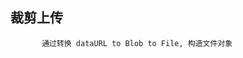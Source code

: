 ## 裁剪上传
           通过转换 dataURL to Blob to File, 构造文件对象
<code src="../examples/cropper-upload.tsx"></code>